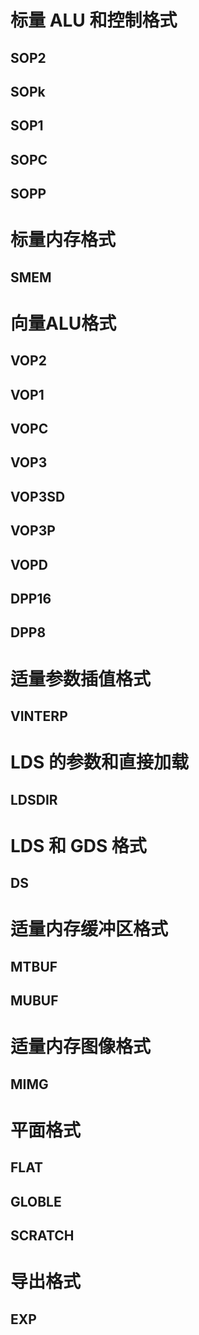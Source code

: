 # 标量 ALU 和控制格式

## SOP2

## SOPk


## SOP1

## SOPC

## SOPP

# 标量内存格式

## SMEM

# 向量ALU格式

## VOP2

## VOP1

## VOPC

## VOP3

## VOP3SD


## VOP3P

## VOPD

## DPP16

## DPP8

# 适量参数插值格式

##  VINTERP

# LDS 的参数和直接加载

## LDSDIR

# LDS 和 GDS 格式
## DS

# 适量内存缓冲区格式

## MTBUF

## MUBUF

# 适量内存图像格式

## MIMG

# 平面格式

## FLAT

## GLOBLE

## SCRATCH

# 导出格式

## EXP

